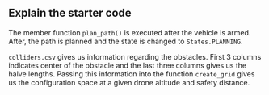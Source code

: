 ## Explain the starter code


The member function `plan_path()` is executed after the vehicle is armed. After, the path is planned 
and the state is changed to `States.PLANNING`.


`colliders.csv` gives us information regarding the obstacles. First 3 columns indicates center of the obstacle and the last three columns gives us the halve lengths. Passing this information into the function `create_grid` gives us the configuration space at a given drone altitude and safety distance.
